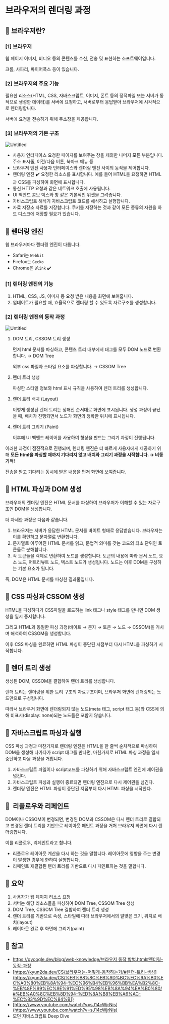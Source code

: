 # **브라우저의 렌더링 과정**

## **📌 브라우저란?**

### [1] 브라우저

웹 페이지 이미지, 비디오 등의 콘텐츠를 수신, 전송 및 표현하는 소프트웨어입니다.

크롬, 사파리, 파이어폭스 등이 있습니다.

### [2] 브라우저의 주요 기능

필요한 리소스(HTML, CSS, 자바스크립트, 이미지, 폰트 등의 정적파일 또는 서버가 동적으로 생성한 데이터)를 서버에 요청하고, 서버로부터 응답받아 브라우저에 시각적으로 렌더링합니다.

서버에 요청을 전송하기 위해 주소창을 제공합니다.

### [3] 브라우저의 기본 구조

![Untitled](https://s3-us-west-2.amazonaws.com/secure.notion-static.com/7e0712b5-66e3-4fa9-9a41-20f4510a79b9/Untitled.png)

- 사용자 인터페이스
  요청한 페이지를 보여주는 창을 제외한 나머지 모든 부분입니다.
  주소 표시줄, 이전/다음 버튼, 북마크 메뉴 등
- 브라우저 엔진
  사용자 인터페이스와 렌더링 엔진 사이의 동작을 제어합니다.
- 렌더링 엔진 ✔️
  요청한 리소스를 표시합니다.
  예를 들어 HTML을 요청하면 HTML과 CSS를 파싱하여 화면에 표시합니다.
- 통신
  HTTP 요청과 같은 네트워크 호출에 사용됩니다.
- UI 백엔드
  콤보 박스와 창 같은 기본적인 위젯을 그려줍니다.
- 자바스크립트 해석기
  자바스크립트 코드를 해석하고 실행합니다.
- 자료 저장소
  자료를 저장합니다.
  쿠키를 저장하는 것과 같이 모든 종류의 자원을 하드 디스크에 저장할 필요가 있습니다.

## **📌 렌더링 엔진**

웹 브라우저마다 렌더링 엔진이 다릅니다.

- Safari는 `Webkit`
- Firefox는 `Gecko`
- Chrome은 `Blink` ✔️

### [1] 렌더링 엔진의 기능

1. HTML, CSS, JS, 이미지 등 요청 받은 내용을 화면에 보여줍니다.
2. 업데이트가 필요할 때, 효율적으로 렌더링 할 수 있도록 자료구조를 생성합니다.

### [2] 렌더링 엔진의 동작 과정

![Untitled](https://s3-us-west-2.amazonaws.com/secure.notion-static.com/fd338cc3-c24c-411c-8798-9f1155b77fca/Untitled.png)

1. DOM 트리, CSSOM 트리 생성

   먼저 html 문서를 파싱하고, 콘텐츠 트리 내부에서 태그를 모두 DOM 노드로 변환합니다. → DOM Tree

   외부 css 파일과 스타일 요소를 파싱합니다. → CSSOM Tree

2. 렌더 트리 생성

   파싱한 스타일 정보와 html 표시 규칙을 사용하여 렌더 트리를 생성합니다.

3. 렌더 트리 배치 (Layout)

   이렇게 생성된 렌더 트리는 정해진 순서대로 화면에 표시됩니다.
   생성 과정이 끝났을 때, 배치가 진행되면서 노드가 화면의 정확한 위치에 표시됩니다.

4. 렌더 트리 그리기 (Paint)

   이후에 UI 백엔드 레이어를 사용하여 형상을 만드는 그리기 과정이 진행됩니다.

이러한 과정이 점진적으로 진행되며,
렌더링 엔진은 더 빠르게 사용자에게 제공하기 위해 **모든 html을 파싱할 때까지 기다리지 않고
배치와 그리기 과정을 시작합니다. → 비동기적!**

전송을 받고 기다리는 동시에 받은 내용을 먼저 화면에 보여줍니다.

## **📌 HTML 파싱과 DOM 생성**

브라우저의 렌더링 엔진은 HTML 문서를 파싱하여 브라우저가 이해할 수 있는 자료구조인 DOM을 생성합니다.

더 자세한 과정은 다음과 같습니다.

1. 브라우저는 서버가 응답한 HTML 문서를 바이트 형태로 응답받습니다.
   브라우저는 이를 확인하고 문자열로 변환합니다.
2. 문자열로 이루어진 HTML 문서를 읽고, 문법적 의미를 갖는 코드의 최소 단위인 토큰들로 분해합니다.
3. 각 토큰들을 객체로 변환하여 노드를 생성합니다.
   토큰의 내용에 따라 문서 노드, 요소 노드, 어트리뷰트 노드, 텍스트 노드가 생성됩니다.
   노드는 이후 DOM을 구성하는 기본 요소가 됩니다.

즉, DOM은 HTML 문서를 파싱한 결과물입니다.

## **📌 CSS 파싱과 CSSOM 생성**

HTML을 파싱하다가 CSS파일을 로드하는 link 태그나 style 태그를 만나면 DOM 생성을 일시 중지합니다.

그리고 HTML과 동일한 파싱 과정(바이트 → 문자 → 토큰 → 노드 → CSSOM)을 거치며 해석하여 CSSOM을 생성합니다.

이후 CSS 파싱을 완료하면 HTML 파싱이 중단된 시점부터 다시 HTML을 파싱하기 시작합니다.

## **📌 렌더 트리 생성**

생성된 DOM, CSSOM을 결합하여 렌더 트리를 생성합니다.

렌더 트리는 렌더링을 위한 트리 구조의 자료구조이며, 브라우저 화면에 렌더링되는 노드만으로 구성됩니다.

따라서 브라우저 화면에 렌더링되지 않는 노드(meta 태그, script 태그 등)와 CSS에 의해 비표시(display: none)되는 노드들은 포함지 않습니다.

## **📌 자바스크립트 파싱과 실행**

CSS 파싱 과정과 마찬가지로 렌더링 엔진은 HTML을 한 줄씩 순차적으로 파싱하여 DOM을 생성해 나가다가 script 태그를 만나면, 마찬가지로 HTML 파싱 과정을 일시 중단하고 다음 과정을 거칩니다.

1. 자바스크립트 파일이나 script코드를 파싱하기 위해 자바스크립트 엔진에 제어권을 넘긴다.
2. 자바스크립트 파싱과 실행이 종료되면 렌더링 엔진으로 다시 제어권을 넘긴다.
3. 렌더링 엔진은 HTML 파싱이 중단된 지점부터 다시 HTML 파싱을 시작한다.

## **📌  리플로우와 리페인트**

DOM이나 CSSOM이 변경되면, 변경된 DOM과 CSSOM은 다시 렌더 트리로 결합되고 변경된 렌더 트리를 기반으로 레이아웃 페인트 과정을 거쳐 브라우저 화면에 다시 렌더링합니다.

이를 리플로우, 리페인트라고 합니다.

- 리플로우
  레이아웃 계산을 다시 하는 것을 말합니다.
  레이아웃에 영향을 주는 변경이 발생한 경우에 한하여 실행합니다.
- 리페인트
  재결합된 렌더 트리를 기반으로 다시 페인트하는 것을 말합니다.

## **📌 요약**

1. 사용자가 웹 페이지 리소스 요청
2. 서버는 해당 리소스들을 파싱하여 DOM Tree, CSSOM Tree 생성
3. DOM Tree, CSSOM Tree 결합하여 렌더 트리 생성
4. 렌더 트리를 기반으로 속성, 스타일에 따라 브라우저에서의 알맞은 크기, 위치로 배치(layout)
5. 레이아웃 완료 후 화면에 그리기(paint)

## **📌 참고**

- [https://gyoogle.dev/blog/web-knowledge/브라우저 동작 방법.html#렌더링-동작-과정](https://gyoogle.dev/blog/web-knowledge/%EB%B8%8C%EB%9D%BC%EC%9A%B0%EC%A0%80%20%EB%8F%99%EC%9E%91%20%EB%B0%A9%EB%B2%95.html#%E1%84%85%E1%85%A6%E1%86%AB%E1%84%83%E1%85%A5%E1%84%85%E1%85%B5%E1%86%BC-%E1%84%83%E1%85%A9%E1%86%BC%E1%84%8C%E1%85%A1%E1%86%A8-%E1%84%80%E1%85%AA%E1%84%8C%E1%85%A5%E1%86%BC)
- [https://kyun2da.dev/CS/브라우저는-어떻게-동작하는가/#렌더-트리-생성](https://kyun2da.dev/CS/%EB%B8%8C%EB%9D%BC%EC%9A%B0%EC%A0%80%EB%8A%94-%EC%96%B4%EB%96%BB%EA%B2%8C-%EB%8F%99%EC%9E%91%ED%95%98%EB%8A%94%EA%B0%80/#%EB%A0%8C%EB%8D%94-%ED%8A%B8%EB%A6%AC-%EC%83%9D%EC%84%B1)
- [https://www.youtube.com/watch?v=sJ14cWjrNis](https://www.youtube.com/watch?v=sJ14cWjrNis)
- 모던 자바스크립트 Deep Dive
